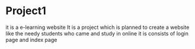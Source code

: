 # Project1
it is a e-learning website
It is a project which is planned to create a website like the needy students who came and study in online
it is consists of login page and index page
